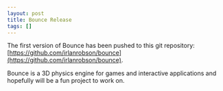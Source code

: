 ```yaml
---
layout: post
title: Bounce Release
tags: []
---
```

The first version of Bounce has been pushed to this git repository: 
[https://github.com/irlanrobson/bounce](https://github.com/irlanrobson/bounce). 

Bounce is a 3D physics engine for games and interactive applications and hopefully will be a fun project to work on.
